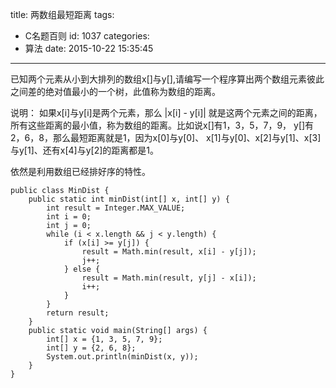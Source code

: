 title: 两数组最短距离
tags:
  - C名题百则
id: 1037
categories:
  - 算法
date: 2015-10-22 15:35:45
---

已知两个元素从小到大排列的数组x[]与y[],请编写一个程序算出两个数组元素彼此之间差的绝对值最小的一个树，此值称为数组的距离。

说明： 如果x[i]与y[i]是两个元素，那么 |x[i] - y[i]| 就是这两个元素之间的距离，所有这些距离的最小值，称为数组的距离。比如说x[]有1，3，5，7，9， y[]有2，6，8，那么最短距离就是1，因为x[0]与y[0]、 x[1]与y[0]、x[2]与y[1]、x[3]与y[1]、还有x[4]与y[2]的距离都是1。

依然是利用数组已经排好序的特性。
``` 
public class MinDist {
    public static int minDist(int[] x, int[] y) {
        int result = Integer.MAX_VALUE;
        int i = 0;
        int j = 0;
        while (i < x.length && j < y.length) {    
            if (x[i] >= y[j]) {
                result = Math.min(result, x[i] - y[j]);
                j++;
            } else {
                result = Math.min(result, y[j] - x[i]);
                i++;
            }    
        }
        return result;
    }
    public static void main(String[] args) {
        int[] x = {1, 3, 5, 7, 9};
        int[] y = {2, 6, 8};
        System.out.println(minDist(x, y));
    }
}
```
